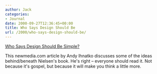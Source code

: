 ```yaml
---
author: Jack
categories:
- Journal
date: 2000-09-27T12:36:45+00:00
title: Who Says Design Should Be
url: /2000/who-says-design-should-be/
---
```


[Who Says Design Should Be Simple?][1]

This newmedia.com article by Andy Ihnatko discusses some of the ideas behind/beneath Nielsen's book. He's right &#8211; everyone should read it. Not because it's gospel, but because it will make you think a little more.

 [1]: http://www.newmedia.com/index.asp?articleID=2287